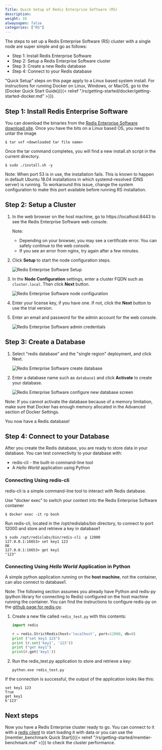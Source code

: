 ```yaml
---
Title: Quick Setup of Redis Enterprise Software (RS)
description: 
weight: 10
alwaysopen: false
categories: ["RS"]
---
```

The steps to set up a Redis Enterprise Software (RS) cluster with a
single node are super simple and go as follows:

- Step 1: Install Redis Enterprise Software
- Step 2: Setup a Redis Enterprise Software cluster
- Step 3: Create a new Redis database
- Step 4: Connect to your Redis database

"Quick Setup" steps on this page apply to a Linux based system install.
For instructions for running Docker on Linux, Windows, or MacOS, go to the [Docker Quick Start Guide]({{< relref "/rs/getting-started/docker/getting-started-docker.md" >}}).

## Step 1: Install Redis Enterprise Software

You can download the binaries from the [Redis Enterprise Software
download
site](https://app.redislabs.com/#/sign-up/software?direct=true). Once
you have the bits on a Linux based OS, you need to untar the image

```src
$ tar vxf <downloaded tar file name>
```

Once the tar command completes, you will find a new install.sh script in
the current directory.

```src
$ sudo ./install.sh -y
```

Note: When port 53 is in use, the installation fails. This is known to happen in 
default Ubuntu 18.04 installations in which systemd-resolved (DNS server) is running. 
To workaround this issue, change the system configuration to make this port available 
before running RS installation.

<!-- Also in getting-started-docker.md -->
## Step 2: Setup a Cluster

1. In the web browser on the host machine, go to https://localhost:8443 to see
the Redis Enterprise Software web console.

    Note:

    * Depending on your browser, you may see a certificate error. You can safely 
    continue to the web console.
    * If you see an error from nginx, try again after a few minutes.

1. Click **Setup** to start the node configuration steps.

    ![Redis Enterprise Software Setup](/images/rs/getstarted-setup.png?width=600)

1. In the **Node Configuration** settings, enter a cluster FQDN such as `cluster.local`. 
Then click **Next** button.

    ![Redis Enterprise Software node configuration](/images/rs/getstarted-nodeconfig.png?width=600)

1. Enter your license key, if you have one. If not, click the **Next** button to use the trial version.

1. Enter an email and password for the admin account for the web console.

    ![Redis Enterprise Software admin credentials](/images/rs/getstarted-admincredentials.png?width=600)

## Step 3: Create a Database

1. Select "redis database" and the "single region" deployment, and click Next.

    ![Redis Enterprise Software create database](/images/rs/getstarted-newdatabase.png)

1. Enter a database name such as `database1` and click **Activate** to create your database.

    ![Redis Enterprise Software configure new database
screen](/images/rs/getstarted-createdatabase.png)

Note: If you cannot activate the database because of a memory limitation, 
make sure that Docker has enough memory allocated in the Advanced section 
of Docker Settings.

You now have a Redis database!

## Step 4: Connect to your Database

After you create the Redis database, you are ready to store data in your
database. You can test connectivity to your database with:

* redis-cli - the built-in command-line tool
* A _Hello World_ application using Python

### Connecting Using redis-cli

redis-cli is a simple command-line tool to interact with Redis database.

Use "docker exec" to switch your context into the Redis Enterprise
Software container

```src
$ docker exec -it rp bash
```

Run redis-cli, located in the /opt/redislabs/bin directory, to connect
to port 12000 and store and retrieve a key in database1

```src
$ sudo /opt/redislabs/bin/redis-cli -p 12000
127.0.0.1:16653> set key1 123
OK
127.0.0.1:16653> get key1
"123"
```

### Connecting Using _Hello World_ Application in Python

A simple python application running on the **host machine**, not the
container, can also connect to database1.

Note: The following section assumes you already have Python and redis-py
(python library for connecting to Redis) configured on the host machine
running the container. You can find the instructions to configure
redis-py on the [github page for
redis-py](https://github.com/andymccurdy/redis-py).

1. Create a new file called `redis_test.py` with this contents:

    ```python
    import redis

    r = redis.StrictRedis(host='localhost', port=12000, db=0)
    print ("set key1 123")
    print (r.set('key1', '123'))
    print ("get key1")
    print(r.get('key1'))
    ```

1. Run the redis_test.py application to store and retrieve a key:

    ```src
    python.exe redis_test.py
    ```

If the connection is successful, the output of the application looks like this:

```src
set key1 123
True
get key1
b'123'
```

## Next steps

Now you have a Redis Enterprise cluster ready to go. You can connect to it with 
a [redis client](https://redis.io/clients) to start loading it with data or 
you can use the [memtier_benchmark Quick Start]({{< relref "/rs/getting-started/memtier-benchmark.md" >}})
to check the cluster performance.